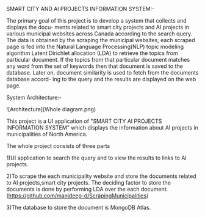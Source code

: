 
SMART CITY AND AI PROJECTS INFORMATION SYSTEM:-

The primary goal of this project is to develop a system that collects and displays the docu- ments related to smart city projects and AI projects in various municipal websites across Canada according to the search query. The data is obtained by the scraping the municipal websites, each scraped page is fed into the Natural Language Processing(NLP) topic modeling algorithm Latent Dirichlet allocation (LDA) to retrieve the topics from particular document. If the topics from that particular document matches any word from the set of keywords then that document is saved to the database. Later on, document similarity is used to fetch from the documents database accord- ing to the query and the results are displayed on the web page.


System Architecture:-

![Architecture](Whole diagram.png)


This project is a UI application of "SMART CITY AI PROJECTS INFORMATION SYSTEM" which displays the information about AI projects in municipalities of North America.

The whole project consists of three parts

1)UI application to search the query and to view the results to links to AI projects.

2)To scrape the each municipality website and store the documents related to AI projects,smart city projects. The deciding factor to store the documents is done by performing LDA over the each document. (https://github.com/manideep-d/ScrapingMunicipalities)

3)The database to store the document is MongoDB Atlas.